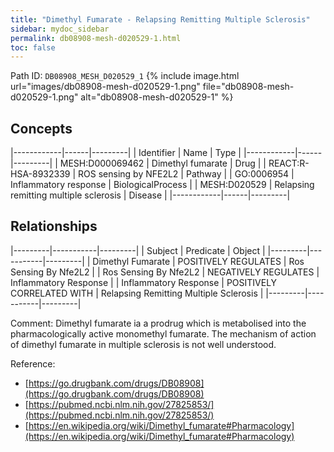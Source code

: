```yaml
---
title: "Dimethyl Fumarate - Relapsing Remitting Multiple Sclerosis"
sidebar: mydoc_sidebar
permalink: db08908-mesh-d020529-1.html
toc: false 
---
```



Path ID: `DB08908_MESH_D020529_1`
{% include image.html url="images/db08908-mesh-d020529-1.png" file="db08908-mesh-d020529-1.png" alt="db08908-mesh-d020529-1" %}

## Concepts

|------------|------|---------|
| Identifier | Name | Type    |
|------------|------|---------|
| MESH:D000069462 | Dimethyl fumarate | Drug |
| REACT:R-HSA-8932339 | ROS sensing by NFE2L2 | Pathway |
| GO:0006954 | Inflammatory response | BiologicalProcess |
| MESH:D020529 | Relapsing remitting multiple sclerosis | Disease |
|------------|------|---------|

## Relationships

|---------|-----------|---------|
| Subject | Predicate | Object  |
|---------|-----------|---------|
| Dimethyl Fumarate | POSITIVELY REGULATES | Ros Sensing By Nfe2L2 |
| Ros Sensing By Nfe2L2 | NEGATIVELY REGULATES | Inflammatory Response |
| Inflammatory Response | POSITIVELY CORRELATED WITH | Relapsing Remitting Multiple Sclerosis |
|---------|-----------|---------|

Comment: Dimethyl fumarate ia a prodrug which is metabolised into the pharmacologically active monomethyl fumarate. The mechanism of action of dimethyl fumarate in multiple sclerosis is not well understood.

Reference: 
  - [https://go.drugbank.com/drugs/DB08908](https://go.drugbank.com/drugs/DB08908)
  - [https://pubmed.ncbi.nlm.nih.gov/27825853/](https://pubmed.ncbi.nlm.nih.gov/27825853/)
  - [https://en.wikipedia.org/wiki/Dimethyl_fumarate#Pharmacology](https://en.wikipedia.org/wiki/Dimethyl_fumarate#Pharmacology)

